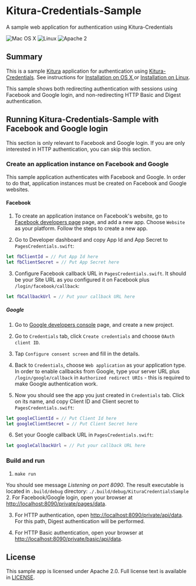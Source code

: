 # Kitura-Credentials-Sample
A sample web application for authentication using Kitura-Credentials

![Mac OS X](https://img.shields.io/badge/os-Mac%20OS%20X-green.svg?style=flat)
![Linux](https://img.shields.io/badge/os-linux-green.svg?style=flat)
![Apache 2](https://img.shields.io/badge/license-Apache2-blue.svg?style=flat)

## Summary

This is a sample [Kitura](https://github.com/IBM-Swift/Kitura) application for authentication using [Kitura-Credentials](https://github.com/IBM-Swift/Kitura-Credentials). See instructions for [Installation on OS X ](https://github.com/IBM-Swift/Kitura#installation-os-x) or [Installation on Linux](https://github.com/IBM-Swift/Kitura#installation-linux-apt-based).

This sample shows both redirecting authentication with sessions using Facebook and Google login, and non-redirecting HTTP Basic and Digest authentication.

## Running Kitura-Credentials-Sample with Facebook and Google login

This section is only relevant to Facebook and Google login. If you are only interested in HTTP authentication, you can skip this section.

### Create an application instance on Facebook and Google

This sample application authenticates with Facebook and Google. In order to do that, application instances must be created on Facebook and Google websites.

#### Facebook

1. To create an application instance on Facebook's website, go to  [Facebook developers page](https://developers.facebook.com/apps/) page, and add a new app. Choose `Website` as your platform. Follow the steps to create a new app.

2. Go to Developer dashboard and copy App Id and App Secret to `PagesCredentials.swift`:
```swift
let fbClientId = // Put App Id here
let fbClientSecret = // Put App Secret here
```
3. Configure Facebook callback URL in `PagesCredentials.swift`. It should be your Site URL as you configured it on Facebook plus `/login/facebook/callback`:
```swift
let fbCallbackUrl = // Put your callback URL here
```

##### Google

1. Go to [Google developers console](https://console.developers.google.com/) page, and create  a new project.

2. Go to `Credentials` tab, click `Create credentials` and choose `OAuth client ID`.

3. Tap `Configure consent screen` and fill in the details.

4. Back to `Credentials`, choose `Web application` as your application type. In order to enable callbacks from Google, type your server URL plus `/login/google/callback` in `Authorized redirect URIs` - this is required to make Google authentication work.

5. Now you should see the app you just created in `Credentials` tab. Click on its name, and copy Client ID and Client secret  to `PagesCredentials.swift`:
```swift
let googleClientId = // Put Client Id here
let googleClientSecret = // Put Client Secret here
```
6. Set your Google callback URL in `PagesCredentials.swift`:
```swift
let googleCallbackUrl = // Put your callback URL here
```


### Build and run
1. `make run`

  You should see message _Listening on port 8090_. The result executable is located in `.build/debug` directory: `./.build/debug/KituraCredentialsSample`
2. For Facebook/Google login, open your browser at [http://localhost:8090/private/pages/data](http://localhost:8090/private/pages/data).

3. For HTTP authentication, open [http://localhost:8090/private/api/data](http://localhost:8090/private/api/data). For this path, Digest authentication will be performed.

4. For HTTP Basic authentication, open your browser at [http://localhost:8090/private/basic/api/data](http://localhost:8090/private/basic/api/data).

## License

This sample app is licensed under Apache 2.0. Full license text is available in [LICENSE](LICENSE.txt).
